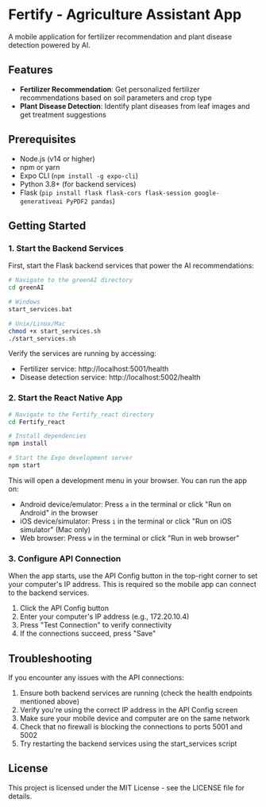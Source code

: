 # Fertify - Agriculture Assistant App

A mobile application for fertilizer recommendation and plant disease detection powered by AI.

## Features

- **Fertilizer Recommendation**: Get personalized fertilizer recommendations based on soil parameters and crop type
- **Plant Disease Detection**: Identify plant diseases from leaf images and get treatment suggestions

## Prerequisites

- Node.js (v14 or higher)
- npm or yarn
- Expo CLI (`npm install -g expo-cli`)
- Python 3.8+ (for backend services)
- Flask (`pip install flask flask-cors flask-session google-generativeai PyPDF2 pandas`)

## Getting Started

### 1. Start the Backend Services

First, start the Flask backend services that power the AI recommendations:

```bash
# Navigate to the greenAI directory
cd greenAI

# Windows
start_services.bat

# Unix/Linux/Mac
chmod +x start_services.sh
./start_services.sh
```

Verify the services are running by accessing:
- Fertilizer service: http://localhost:5001/health
- Disease detection service: http://localhost:5002/health

### 2. Start the React Native App

```bash
# Navigate to the Fertify_react directory
cd Fertify_react

# Install dependencies
npm install

# Start the Expo development server
npm start
```

This will open a development menu in your browser. You can run the app on:
- Android device/emulator: Press `a` in the terminal or click "Run on Android" in the browser
- iOS device/simulator: Press `i` in the terminal or click "Run on iOS simulator" (Mac only)
- Web browser: Press `w` in the terminal or click "Run in web browser"

### 3. Configure API Connection

When the app starts, use the API Config button in the top-right corner to set your computer's IP address. This is required so the mobile app can connect to the backend services.

1. Click the API Config button
2. Enter your computer's IP address (e.g., 172.20.10.4)
3. Press "Test Connection" to verify connectivity
4. If the connections succeed, press "Save"

## Troubleshooting

If you encounter any issues with the API connections:

1. Ensure both backend services are running (check the health endpoints mentioned above)
2. Verify you're using the correct IP address in the API Config screen
3. Make sure your mobile device and computer are on the same network
4. Check that no firewall is blocking the connections to ports 5001 and 5002
5. Try restarting the backend services using the start_services script

## License

This project is licensed under the MIT License - see the LICENSE file for details. 